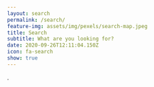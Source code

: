 ```yaml
---
layout: search
permalink: /search/
feature-img: assets/img/pexels/search-map.jpeg
title: Search
subtitle: What are you looking for?
date: 2020-09-26T12:11:04.150Z
icon: fa-search
show: true
---
```

 .